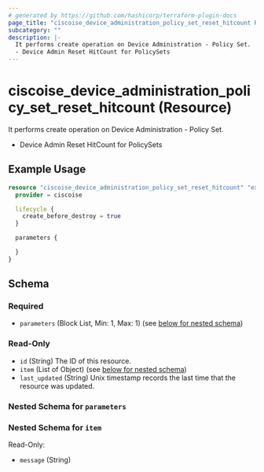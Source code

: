 ```yaml
---
# generated by https://github.com/hashicorp/terraform-plugin-docs
page_title: "ciscoise_device_administration_policy_set_reset_hitcount Resource - terraform-provider-ciscoise"
subcategory: ""
description: |-
  It performs create operation on Device Administration - Policy Set.
  - Device Admin Reset HitCount for PolicySets
---
```


# ciscoise_device_administration_policy_set_reset_hitcount (Resource)

It performs create operation on Device Administration - Policy Set.
- Device Admin Reset HitCount for PolicySets

## Example Usage

```terraform
resource "ciscoise_device_administration_policy_set_reset_hitcount" "example" {
  provider = ciscoise

  lifecycle {
    create_before_destroy = true
  }

  parameters {

  }
}
```

<!-- schema generated by tfplugindocs -->
## Schema

### Required

- `parameters` (Block List, Min: 1, Max: 1) (see [below for nested schema](#nestedblock--parameters))

### Read-Only

- `id` (String) The ID of this resource.
- `item` (List of Object) (see [below for nested schema](#nestedatt--item))
- `last_updated` (String) Unix timestamp records the last time that the resource was updated.

<a id="nestedblock--parameters"></a>
### Nested Schema for `parameters`


<a id="nestedatt--item"></a>
### Nested Schema for `item`

Read-Only:

- `message` (String)


